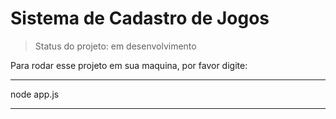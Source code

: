 <h1>Sistema de Cadastro de Jogos</h1>

> Status do projeto: em desenvolvimento

Para rodar esse projeto em sua maquina, por favor digite:

***
node app.js
***
